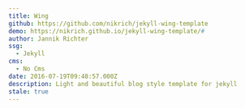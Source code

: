 ```yaml
---
title: Wing
github: https://github.com/nikrich/jekyll-wing-template
demo: https://nikrich.github.io/jekyll-wing-template/#
author: Jannik Richter
ssg:
  - Jekyll
cms:
  - No Cms
date: 2016-07-19T09:48:57.000Z
description: Light and beautiful blog style template for jekyll
stale: true
---
```

